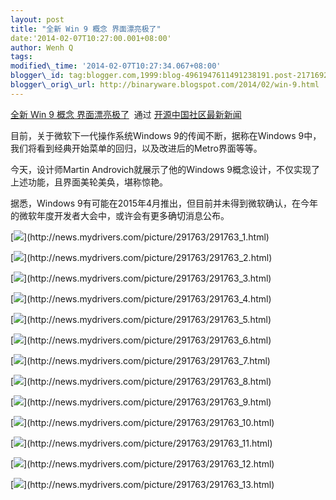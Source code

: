 ```yaml
--- 
layout: post 
title: "全新 Win 9 概念 界面漂亮极了" 
date:'2014-02-07T10:27:00.001+08:00' 
author: Wenh Q
tags:
modified\_time: '2014-02-07T10:27:34.067+08:00' 
blogger\_id: tag:blogger.com,1999:blog-4961947611491238191.post-21716927676771206
blogger\_orig\_url: http://binaryware.blogspot.com/2014/02/win-9.html
--- 
```

[全新 Win 9 概念
界面漂亮极了](http://www.oschina.net/news/48536/windows-9-screenshots)  通过
[开源中国社区最新新闻](http://www.oschina.net/?from=rss)





目前，关于微软下一代操作系统Windows 9的传闻不断，据称在Windows
9中，我们将看到经典开始菜单的回归，以及改进后的Metro界面等等。



今天，设计师Martin Androvich就展示了他的Windows
9概念设计，不仅实现了上述功能，且界面美轮美奂，堪称惊艳。



据悉，Windows
9有可能在2015年4月推出，但目前并未得到微软确认，在今年的微软年度开发者大会中，或许会有更多确切消息公布。



[![](https://images-blogger-opensocial.googleusercontent.com/gadgets/proxy?url=http%3A%2F%2Fstatic.oschina.net%2Fuploads%2Fimg%2F201402%2F06072325_v2P4.jpg&container=blogger&gadget=a&rewriteMime=image%2F*)](http://news.mydrivers.com/picture/291763/291763_1.html)



[![](https://images-blogger-opensocial.googleusercontent.com/gadgets/proxy?url=http%3A%2F%2Fstatic.oschina.net%2Fuploads%2Fimg%2F201402%2F06072326_jMaS.jpg&container=blogger&gadget=a&rewriteMime=image%2F*)](http://news.mydrivers.com/picture/291763/291763_2.html)



[![](https://images-blogger-opensocial.googleusercontent.com/gadgets/proxy?url=http%3A%2F%2Fstatic.oschina.net%2Fuploads%2Fimg%2F201402%2F06072326_jbRH.jpg&container=blogger&gadget=a&rewriteMime=image%2F*)](http://news.mydrivers.com/picture/291763/291763_3.html)







[![](https://images-blogger-opensocial.googleusercontent.com/gadgets/proxy?url=http%3A%2F%2Fstatic.oschina.net%2Fuploads%2Fimg%2F201402%2F06072326_GlUw.jpg&container=blogger&gadget=a&rewriteMime=image%2F*)](http://news.mydrivers.com/picture/291763/291763_4.html)







[![](https://images-blogger-opensocial.googleusercontent.com/gadgets/proxy?url=http%3A%2F%2Fstatic.oschina.net%2Fuploads%2Fimg%2F201402%2F06072326_RUrt.jpg&container=blogger&gadget=a&rewriteMime=image%2F*)](http://news.mydrivers.com/picture/291763/291763_5.html)



[![](https://images-blogger-opensocial.googleusercontent.com/gadgets/proxy?url=http%3A%2F%2Fstatic.oschina.net%2Fuploads%2Fimg%2F201402%2F06072326_jJRT.jpg&container=blogger&gadget=a&rewriteMime=image%2F*)](http://news.mydrivers.com/picture/291763/291763_6.html)



[![](https://images-blogger-opensocial.googleusercontent.com/gadgets/proxy?url=http%3A%2F%2Fstatic.oschina.net%2Fuploads%2Fimg%2F201402%2F06072327_vLeL.jpg&container=blogger&gadget=a&rewriteMime=image%2F*)](http://news.mydrivers.com/picture/291763/291763_7.html)



[![](https://images-blogger-opensocial.googleusercontent.com/gadgets/proxy?url=http%3A%2F%2Fstatic.oschina.net%2Fuploads%2Fimg%2F201402%2F06072327_ehHU.jpg&container=blogger&gadget=a&rewriteMime=image%2F*)](http://news.mydrivers.com/picture/291763/291763_8.html)



[![](https://images-blogger-opensocial.googleusercontent.com/gadgets/proxy?url=http%3A%2F%2Fstatic.oschina.net%2Fuploads%2Fimg%2F201402%2F06072327_aYfj.jpg&container=blogger&gadget=a&rewriteMime=image%2F*)](http://news.mydrivers.com/picture/291763/291763_9.html)



[![](https://images-blogger-opensocial.googleusercontent.com/gadgets/proxy?url=http%3A%2F%2Fstatic.oschina.net%2Fuploads%2Fimg%2F201402%2F06072327_Ox5z.jpg&container=blogger&gadget=a&rewriteMime=image%2F*)](http://news.mydrivers.com/picture/291763/291763_10.html)



[![](https://images-blogger-opensocial.googleusercontent.com/gadgets/proxy?url=http%3A%2F%2Fstatic.oschina.net%2Fuploads%2Fimg%2F201402%2F06072328_KFZL.jpg&container=blogger&gadget=a&rewriteMime=image%2F*)](http://news.mydrivers.com/picture/291763/291763_11.html)



[![](https://images-blogger-opensocial.googleusercontent.com/gadgets/proxy?url=http%3A%2F%2Fstatic.oschina.net%2Fuploads%2Fimg%2F201402%2F06072328_DbYr.jpg&container=blogger&gadget=a&rewriteMime=image%2F*)](http://news.mydrivers.com/picture/291763/291763_12.html)



[![](https://images-blogger-opensocial.googleusercontent.com/gadgets/proxy?url=http%3A%2F%2Fstatic.oschina.net%2Fuploads%2Fimg%2F201402%2F06072328_zxM4.jpg&container=blogger&gadget=a&rewriteMime=image%2F*)](http://news.mydrivers.com/picture/291763/291763_13.html)
